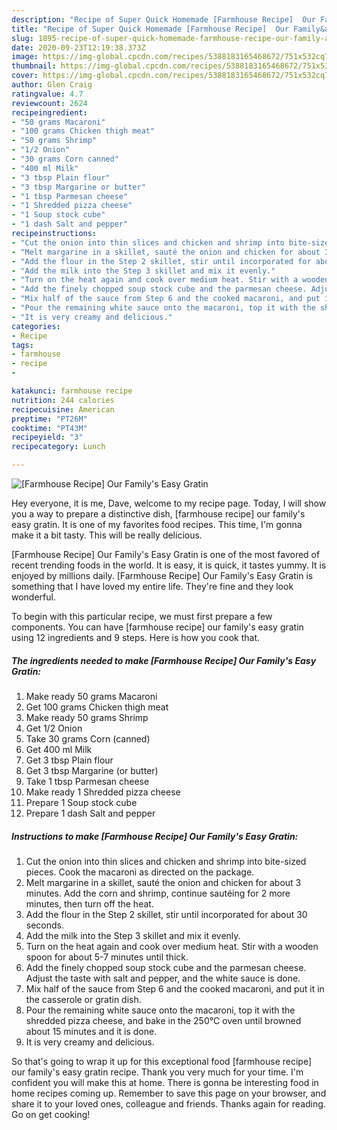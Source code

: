 ```yaml
---
description: "Recipe of Super Quick Homemade [Farmhouse Recipe]  Our Family&amp;#39;s Easy Gratin"
title: "Recipe of Super Quick Homemade [Farmhouse Recipe]  Our Family&amp;#39;s Easy Gratin"
slug: 1895-recipe-of-super-quick-homemade-farmhouse-recipe-our-family-and-39-s-easy-gratin
date: 2020-09-23T12:19:38.373Z
image: https://img-global.cpcdn.com/recipes/5388183165468672/751x532cq70/farmhouse-recipe-our-familys-easy-gratin-recipe-main-photo.jpg
thumbnail: https://img-global.cpcdn.com/recipes/5388183165468672/751x532cq70/farmhouse-recipe-our-familys-easy-gratin-recipe-main-photo.jpg
cover: https://img-global.cpcdn.com/recipes/5388183165468672/751x532cq70/farmhouse-recipe-our-familys-easy-gratin-recipe-main-photo.jpg
author: Glen Craig
ratingvalue: 4.7
reviewcount: 2624
recipeingredient:
- "50 grams Macaroni"
- "100 grams Chicken thigh meat"
- "50 grams Shrimp"
- "1/2 Onion"
- "30 grams Corn canned"
- "400 ml Milk"
- "3 tbsp Plain flour"
- "3 tbsp Margarine or butter"
- "1 tbsp Parmesan cheese"
- "1 Shredded pizza cheese"
- "1 Soup stock cube"
- "1 dash Salt and pepper"
recipeinstructions:
- "Cut the onion into thin slices and chicken and shrimp into bite-sized pieces. Cook the macaroni as directed on the package."
- "Melt margarine in a skillet, sauté the onion and chicken for about 3 minutes.  Add the corn and shrimp, continue sautéing for 2 more minutes, then turn off the heat."
- "Add the flour in the Step 2 skillet, stir until incorporated for about 30 seconds."
- "Add the milk into the Step 3 skillet and mix it evenly."
- "Turn on the heat again and cook over medium heat. Stir with a wooden spoon for about 5-7 minutes until thick."
- "Add the finely chopped soup stock cube and the parmesan cheese. Adjust the taste with salt and pepper, and the white sauce is done."
- "Mix half of the sauce from Step 6 and the cooked macaroni, and put it in the casserole or gratin dish."
- "Pour the remaining white sauce onto the macaroni, top it with the shredded pizza cheese, and bake in the 250℃ oven until browned about 15 minutes and it is done."
- "It is very creamy and delicious."
categories:
- Recipe
tags:
- farmhouse
- recipe
- 

katakunci: farmhouse recipe  
nutrition: 244 calories
recipecuisine: American
preptime: "PT26M"
cooktime: "PT43M"
recipeyield: "3"
recipecategory: Lunch

---
```



![[Farmhouse Recipe]  Our Family&#39;s Easy Gratin](https://img-global.cpcdn.com/recipes/5388183165468672/751x532cq70/farmhouse-recipe-our-familys-easy-gratin-recipe-main-photo.jpg)

Hey everyone, it is me, Dave, welcome to my recipe page. Today, I will show you a way to prepare a distinctive dish, [farmhouse recipe]  our family&#39;s easy gratin. It is one of my favorites food recipes. This time, I'm gonna make it a bit tasty. This will be really delicious.



[Farmhouse Recipe]  Our Family&#39;s Easy Gratin is one of the most favored of recent trending foods in the world. It is easy, it is quick, it tastes yummy. It is enjoyed by millions daily. [Farmhouse Recipe]  Our Family&#39;s Easy Gratin is something that I have loved my entire life. They're fine and they look wonderful.


To begin with this particular recipe, we must first prepare a few components. You can have [farmhouse recipe]  our family&#39;s easy gratin using 12 ingredients and 9 steps. Here is how you cook that.

<!--inarticleads1-->

##### The ingredients needed to make [Farmhouse Recipe]  Our Family&#39;s Easy Gratin:

1. Make ready 50 grams Macaroni
1. Get 100 grams Chicken thigh meat
1. Make ready 50 grams Shrimp
1. Get 1/2 Onion
1. Take 30 grams Corn (canned)
1. Get 400 ml Milk
1. Get 3 tbsp Plain flour
1. Get 3 tbsp Margarine (or butter)
1. Take 1 tbsp Parmesan cheese
1. Make ready 1 Shredded pizza cheese
1. Prepare 1 Soup stock cube
1. Prepare 1 dash Salt and pepper




<!--inarticleads2-->

##### Instructions to make [Farmhouse Recipe]  Our Family&#39;s Easy Gratin:

1. Cut the onion into thin slices and chicken and shrimp into bite-sized pieces. Cook the macaroni as directed on the package.
1. Melt margarine in a skillet, sauté the onion and chicken for about 3 minutes.  Add the corn and shrimp, continue sautéing for 2 more minutes, then turn off the heat.
1. Add the flour in the Step 2 skillet, stir until incorporated for about 30 seconds.
1. Add the milk into the Step 3 skillet and mix it evenly.
1. Turn on the heat again and cook over medium heat. Stir with a wooden spoon for about 5-7 minutes until thick.
1. Add the finely chopped soup stock cube and the parmesan cheese. Adjust the taste with salt and pepper, and the white sauce is done.
1. Mix half of the sauce from Step 6 and the cooked macaroni, and put it in the casserole or gratin dish.
1. Pour the remaining white sauce onto the macaroni, top it with the shredded pizza cheese, and bake in the 250℃ oven until browned about 15 minutes and it is done.
1. It is very creamy and delicious.




So that's going to wrap it up for this exceptional food [farmhouse recipe]  our family&#39;s easy gratin recipe. Thank you very much for your time. I'm confident you will make this at home. There is gonna be interesting food in home recipes coming up. Remember to save this page on your browser, and share it to your loved ones, colleague and friends. Thanks again for reading. Go on get cooking!
